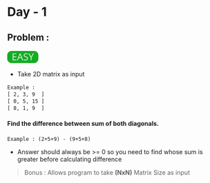 # Day - 1

## Problem :
<img src="../.assets/easy.png" height="30px">

- Take 2D matrix as input

```
Example :
[ 2, 3, 9  ]
[ 0, 5, 15 ]
[ 8, 1, 9  ]
```

#### Find the difference between sum of both diagonals.

`Example : (2+5+9) - (9+5+8)`

- Answer should always be >= 0 so you need to find whose sum is greater before calculating difference

> Bonus : Allows program to take **(NxN)** Matrix Size as input
